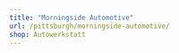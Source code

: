 ```yaml
---
title: "Morningside Automotive"
url: /pittsburgh/morningside-automotive/
shop: Autowerkstatt
---
```

